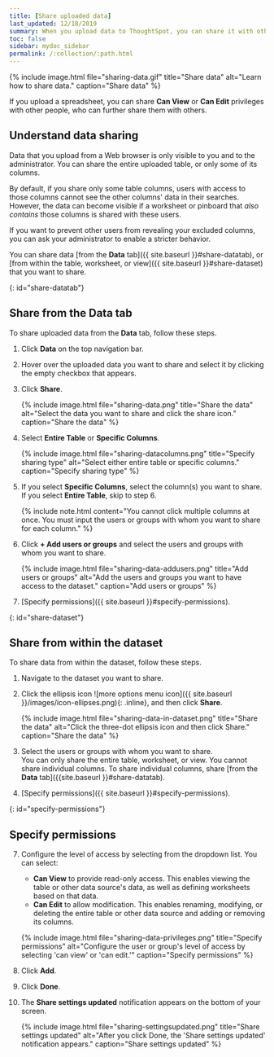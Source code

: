 ```yaml
---
title: [Share uploaded data]
last_updated: 12/18/2019
summary: When you upload data to ThoughtSpot, you can share it with others.
toc: false
sidebar: mydoc_sidebar
permalink: /:collection/:path.html
---
```

{% include image.html file="sharing-data.gif" title="Share data" alt="Learn how to share data." caption="Share data" %}

If you upload a spreadsheet, you can share **Can View** or **Can Edit**
privileges with other people, who can further share them with others.

## Understand data sharing

Data that you upload from a Web browser is only visible to you and to the
administrator. You can share the entire uploaded table, or only some of its
columns.

By default, if you share only some table columns, users with access to those
columns cannot see the other columns' data in their searches. However, the data
can become visible if a worksheet or pinboard that _also contains_ those columns
is shared with these users.

If you want to prevent other users from revealing your excluded columns,
you can ask your administrator to enable a stricter behavior.

You can share data [from the **Data** tab]({{ site.baseurl }}#share-datatab), or [from within the table, worksheet, or view]({{ site.baseurl }}#share-dataset) that you want to share.

{: id="share-datatab"}
## Share from the Data tab
To share uploaded data from the **Data** tab, follow these steps.

1. Click **Data** on the top navigation bar.

2. Hover over the uploaded data you want to share and select it by clicking the empty checkbox that appears.

3. Click **Share**.

    {% include image.html file="sharing-data.png" title="Share the data" alt="Select the data you want to share and click the share icon." caption="Share the data" %}

4. Select **Entire Table** or **Specific Columns**.

    {% include image.html file="sharing-datacolumns.png" title="Specify sharing type" alt="Select either entire table or specific columns." caption="Specify sharing type" %}

5. If you select **Specific Columns**, select the column(s) you want to share. If you select **Entire Table**, skip to step 6.

    {% include note.html content="You cannot click multiple columns at once. You must input the users or groups with whom you want to share for each column." %}

6. Click **+ Add users or groups** and select the users and groups with whom you want to share.

    {% include image.html file="sharing-data-addusers.png" title="Add users or groups" alt="Add the users and groups you want to have access to the dataset." caption="Add users or groups" %}

7. [Specify permissions]({{ site.baseurl }}#specify-permissions).

{: id="share-dataset"}
## Share from within the dataset
To share data from within the dataset, follow these steps.
1. Navigate to the dataset you want to share.

2. Click the ellipsis icon ![more options menu icon]({{ site.baseurl }}/images/icon-ellipses.png){: .inline}, and then click **Share**.

    {% include image.html file="sharing-data-in-dataset.png" title="Share the data" alt="Click the three-dot ellipsis icon and then click Share." caption="Share the data" %}

3. Select the users or groups with whom you want to share.<br>
    You can only share the entire table, worksheet, or view. You cannot share individual columns. To share individual columns, share [from the **Data** tab]({{site.baseurl }}#share-datatab).

4. [Specify permissions]({{ site.baseurl }}#specify-permissions).

{: id="specify-permissions"}
## Specify permissions
7. Configure the level of access by selecting from the dropdown list. You can select:
    -   **Can View** to provide read-only access. This enables viewing the table or other data source's data, as well as defining worksheets based on that data.
    -   **Can Edit** to allow modification. This enables renaming, modifying, or deleting the entire table or other data source and adding or removing its columns.

    {% include image.html file="sharing-data-privileges.png" title="Specify permissions" alt="Configure the user or group's level of access by selecting 'can view' or 'can edit.'" caption="Specify permissions" %}

8. Click **Add**.

9. Click **Done**.

10. The **Share settings updated** notification appears on the bottom of your screen.

    {% include image.html file="sharing-settingsupdated.png" title="Share settings updated" alt="After you click Done, the 'Share settings updated' notification appears." caption="Share settings updated" %}
